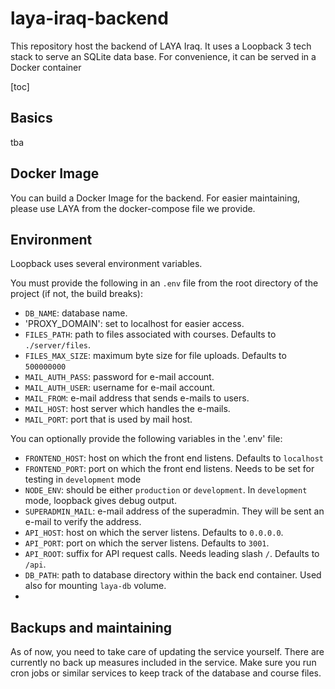 # laya-iraq-backend

This repository host the backend of LAYA Iraq. It uses a Loopback 3 tech stack to serve an SQLite data base. For convenience,
it can be served in a Docker container

[toc]

## Basics

tba

## Docker Image

You can build a Docker Image for the backend. For easier maintaining, please use LAYA from the docker-compose file we provide.

## Environment

Loopback uses several environment variables.

You must provide the following in an `.env` file from the root directory of the project (if not, the build breaks):

- `DB_NAME`: database name.
- 'PROXY_DOMAIN': set to localhost for easier access.
- `FILES_PATH`: path to files associated with courses. Defaults to `./server/files`.
- `FILES_MAX_SIZE`: maximum byte size for file uploads. Defaults to `500000000`
- `MAIL_AUTH_PASS`: password for e-mail account.
- `MAIL_AUTH_USER`: username for e-mail account.
- `MAIL_FROM`: e-mail address that sends e-mails to users.
- `MAIL_HOST`: host server which handles the e-mails.
- `MAIL_PORT`: port that is used by mail host.

You can optionally provide the following variables in the '.env' file:

- `FRONTEND_HOST`: host on which the front end listens. Defaults to `localhost`
- `FRONTEND_PORT`: port on which the front end listens. Needs to be set for testing in
  `development` mode
- `NODE_ENV`: should be either `production` or `development`. In `development` mode, loopback gives debug output.
- `SUPERADMIN_MAIL`: e-mail address of the superadmin. They will be sent an e-mail to verify the address.
- `API_HOST`: host on which the server listens. Defaults to `0.0.0.0`.
- `API_PORT`: port on which the server listens. Defaults to `3001`.
- `API_ROOT`: suffix for API request calls. Needs leading slash `/`. Defaults to `/api`.
- `DB_PATH`: path to database directory within the back end container. Used also for mounting `laya-db` volume.
-
## Backups and maintaining

As of now, you need to take care of updating the service yourself. There are currently no back up measures included in the service. Make sure you run cron jobs or similar services to keep track of the database and course files.
